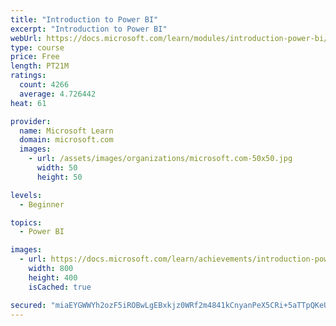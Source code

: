 ```yaml
---
title: "Introduction to Power BI"
excerpt: "Introduction to Power BI"
webUrl: https://docs.microsoft.com/learn/modules/introduction-power-bi/
type: course
price: Free
length: PT21M
ratings:
  count: 4266
  average: 4.726442
heat: 61

provider:
  name: Microsoft Learn
  domain: microsoft.com
  images:
    - url: /assets/images/organizations/microsoft.com-50x50.jpg
      width: 50
      height: 50

levels:
  - Beginner

topics:
  - Power BI

images:
  - url: https://docs.microsoft.com/learn/achievements/introduction-power-bi-social.png
    width: 800
    height: 400
    isCached: true

secured: "miaEYGWWYh2ozF5iROBwLgEBxkjz0WRf2m4841kCnyanPeX5CRi+5aTTpQKeUSuaPEaEIy6ULjzDi6buJIeIPWgYhY5VjycoP6Tz2pinZ77WqQ+MqeWyHrqFmyA3ACOgZ+I4W+UUZvOAhhya25+/9DKe7Q3NE5udHs7yzMOm0rcJBMJ8kJHiFYiVcU0H0nlfzn8TmxoeWzf6Rofl98puj4nq8uxCJvckoiric5e6s/op3eSE7U3+E5maVKiD9oq5knyu3vKbL0neN2hM2cjoF2HQDe6ACyxZ9pTfOZQsFvmDvHTh4hWPiQgGzZHvECWZ6qf+CAmHLEt1KU2HfEXHMb1MEW7fbuM0+o5r+PGxpOwrdvXuAW0u4OhnZiBGakMd43+vcJm5LNqoNqIfg1ky9ZbaAT2IVIVgTdXb2vFLDJ0=;v88U//vTeiWNn8Lgy6NGzA=="
---
```


